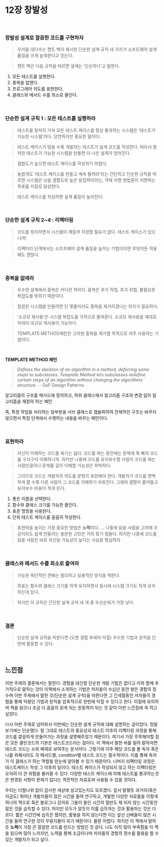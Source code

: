 # 12장 창발성

<br>
 
### 창발성 설계로 깔끔한 코드를 구현하자

> 우리들 대다수는 켄트 벡이 제시한 단순한 설계 규칙 네 가지가 소프트웨어 설계 품질을 크게 높여준다고 믿는다.
> 

> 켄트 벡은 다음 규칙을 따르면 설계는 ‘단순하다’고 말한다.
> 
1. 모든 테스트를 실행한다.
2. 중복을 없앤다.
3. 프로그래머 의도를 표현한다.
4. 클래스와 메서드 수를 최소로 줄인다. 

<br>
 
### 단순한 설계 규칙 1 : 모든 테스트를 실행하라

> 테스트를 철저히 거쳐 모든 테스트 케이스를 항상 통과하는 시스템은 ‘테스트가 가능한 시스템’이다. 당연하지만 중요한 말이다.
> 

> 테스트 케이스가 많을 수록 개발자는 테스트가 쉽게 코드를 작성한다. 따라서 철저한 테스트가 가능한 시스템을 만들면 더 나은 설계가 얻어진다.
> 

> 결합도가 높으면 테스트 케이스를 작성하기 어렵다.
> 

> 놀랍게도 ‘테스트 케이스를 만들고 계속 돌려라’라는 간단하고 단순한 규칙을 따르면 시스템은 낮을 결합도와 높은 응집력이라는, 객체 지향 방법론이 지향하는 목표를 저절로 달성한다.
> 

> 테스트 케이스를 작성하면 설계 품질이 높아진다.
> 

<br>
 
### 단순한 설계 규칙 2~4 : 리팩터링

> 코드를 정리하면서 시스템이 깨질까 걱정할 필요가 없다. 테스트 케이스가 있으니까!
> 

> 리팩터리 단계에서는 소트프웨어 설계 품질을 높이는 기법이라면 무엇이든 적용해도 괜찮다.
> 

<br>
 
### 중복을 없애라

> 우수한 설계에서 중복은 커다란 적이다. 
중복은 추가 작업, 추가 위험, 불필요한 복잡도를 뜻하기 때문이다.
> 

> 깔끔한 시스템을 만들려면 단 몇줄이라도 중복을 제거하겠다는 의지가 필요하다.
> 

> ‘소규모 재사용’은 시스템 복잡도를 극적으로 줄여준다. 소규모 재사용을 제대로 익혀야 대규모 재사용이 가능하다.
> 

> TEMPLATE METHOD패턴은 고차원 중복을 제거할 목적으로 자주 사용하는 기법이다.
> 

<br>
 
**TEMPLATE METHOD 패턴**

> *Defines the skeleton of an algorithm in a method, deferring some steps to subclasses. Template Method lets subclasses redefine certain steps of an algorithm without changing the algorithms structure. 
-* GoF Design Patterns
> 

알고리즘의 구조를 메서드에 정의하고, 하위 클래스에서 알고리즘 구조의 변경 없이 알고리즘을 재정의 하는 패턴

즉, 특정 작업을 처리하는 일부분을 서브 클래스로 캡슐화하여 전체적인 구조는 바꾸지 않으면서 특정 단계에서 수행하는 내용을 바꾸는 패턴이다.

<br>
 
### 표현하라

> 자신이 이해하는 코드를 짜기는 쉽다. 코드를 짜는 동안에는 문제에 푹 빠져 코드를 구석구석 이해하니까. 하지만 나중에 코드를 유지보수할 사람이 코드를 짜는 사람만큼이나 문제를 깊이 이해할 가능성은 희박하다.
> 

> 그러므로 코드는 개발자의 의도를 분명히 표현해야 한다. 
개발자가 코드를 명백하게 짤 수록 다른 사람이 그 코드를 이해하기 쉬워진다. 
그래야 결함이 줄어들고 유지보수 비용이 적게 든다.
> 
1. 좋은 이름을 선택한다.
2. 함수와 클래스 크기를 가능한 줄인다. 
3. 표준 명칭을 사용한다.
4. 단위 테스트 케이스를 꼼꼼히 작성한다.

> 표현력을 높이는 가장 중요한 방법은 **노력**이다. 
…
나중에 읽을 사람을 고려해 조금이라도 쉽게 만들려는 충분한 고민은 거의 찾기 힘들다.
하지만 나중에 코드를 읽을 사람은 바로 자신일 가능성이 높다는 사실을 명심하자
> 

<br>
 
### 클래스와 메서드 수를 최소로 줄여라

> 가능한 독단적인 견해는 멀리하고 실용적인 방식을 택한다.
> 

> 목표는 함수와 클래스 크기를 작게 유지하면서 동시에 시스템 크기도 작게 유지하는데 있다.
> 

> 하지만 이 규칙은 간단한 설계 규칙 네 개 중 우선순위가 가장 낮다.
> 

<br>
 
### 결론

> 단순한 설계 규칙을 따른다면 (오랜 경험 후에야 익힐) 우수한 기법과 원칙을 단번에 활용할 수 있다.
> 

<br>
 
## 느낀점

 이번 주제의 결론에서는 말한다. 경험을 대신할 단순한 개발 기법은 없다고 이와 함께 추가적으로 말하는 것이 이책에서 소개하는 기법은 저자들이 수십년 동안 쌓은 경험의 정수며 이번 주제에서 말한 것(단순한 설계 규칙)을 따른다면 그 긴세월동안 저자들이 경험을 통해 익혔던 기법과 원칙을 압축적으로 한번에 익힐 수 있다고 한다. 이점에 유의하며 책을 읽으니 조금 더 꼼꼼히 읽게 되는 원동력이 되는 것 같아 이번 느낀점에 꼭 적고 싶었다. 

 다시 이번 주제로 넘어와서 이번에는 단순한 설계 규칙에 대해 설명하는 글이었다. 정말 보기에는 단순했다. 말 그대로 테스트의 중요성과 테스트 이후의 리팩터링 과정을 통해 코드를 깔끔하게 만들어가는 과정을 설명해주었기 때문이다. 여기서 가장 주목해야할 점은 모든 클린코드의 기본은 테스트코드라는 점이다. 이 책에서 말한 바를 빌려 말하자면 테스트 코드는 소위 예제로 보여주는 문서이다. 그렇기에 이후 해당 코드를 볼 독자 혹은 나를 위해서라도 각 메서드별, condition별 테스트 코드는 필수적이다. 이를 통해 독자가 이 클래스가 하는 역할을 한눈에 알아볼 수 있기 때문이다. 나머지 리팩터링 과정은 테스트케이스 작성 그 이후의 일이다. 테스트 케이스가 작성되지 않고 하는 리팩터링은 오히려 더 큰 위험을 불러올 수 있다. 다양한 테스트 케이스에 의해 테스트를 통과하는것은 변경된 사항이 문제가 없다는 객관적인 자료로써 사용될 수 있을 것이다. 

 우리는 더할나위 없이 감사한 세상에 살고있는지도 모르겠다. 앞서 말했듯 과거의(혹은 지금도) 뛰어난 개발자들이 많은 시간을 들여 연구하고, 개발한 다양한 자료들을 이렇게 하나의 책으로 혹은 블로그나 강의로 그들이 들인 시간의 절반도 채 되지 않는 시간동안 많은 것을 습득할 수 있다. 하지만 모두가 알듯이 이를 습득하는 것과 활용하는 것은 다르다. 짧은 시간안에 습득은 했지만, 활용을 하지 않는다면 이는 앞선 선배들이 많은 시간을 들여 연구한 것이 무용지물이 되기 때문이다. 물론 어렵다. 하지만 이 책에서 말하듯 **노력**이 가장 큰 깔끔한 코드를 만드는 방법인 것 같다. 나도 아직 많이 부족함을 이 책을 읽으며 많이 느끼지만, 노력을 통해 조금이나마 저자들의 경험의 정수를 활용을 할 수 있는 개발자가 되고 싶다.
